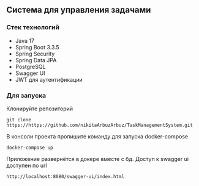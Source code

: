 ## Система для управления задачами
### Стек технологий
- Java 17
- Spring Boot 3.3.5
- Spring Security
- Spring Data JPA
- PostgreSQL
- Swagger UI
- JWT для аутентификации
### Для запуска
Клонируйте репозиторий
```
git clone https://https://github.com/nikitaArbuzArbuz/TaskManagementSystem.git
```
В консоли проекта пропишите команду для запуска docker-compose
```
docker-compose up
```
Приложение развернётся в докере вместе с бд.
Доступ к swagger ui доступен по url
```
http://localhost:8080/swagger-ui/index.html
```